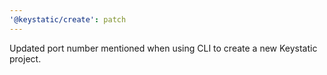 ```yaml
---
'@keystatic/create': patch
---
```


Updated port number mentioned when using CLI to create a new Keystatic project.
